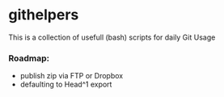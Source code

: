 # githelpers
This is a collection of usefull (bash) scripts for daily Git Usage
### Roadmap:
* publish zip via FTP or Dropbox
* defaulting to Head^1 export
